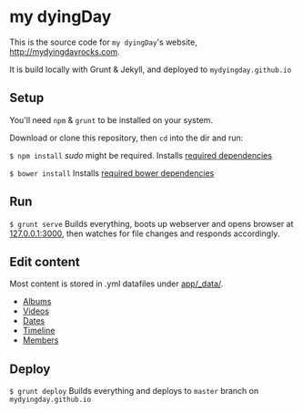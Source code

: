my dyingDay
===

This is the source code for `my dyingDay`'s website, http://mydyingdayrocks.com.

It is build locally with Grunt & Jekyll, and deployed to `mydyingday.github.io`


## Setup

You'll need `npm` & `grunt` to be installed on your system. 

Download or clone this repository, then `cd` into the dir and run:

`$ npm install` *sudo* might be required. Installs [required dependencies](package.json)

`$ bower install` Installs [required bower dependencies](bower.json)


## Run

`$ grunt serve` Builds everything, boots up webserver and opens browser at [127.0.0.1:3000](http://127.0.0.1:3000), then watches for file changes and responds accordingly.


## Edit content

Most content is stored in .yml datafiles under [app/_data/](app/_data/).

* [Albums](app/_data/albums.yml)
* [Videos](app/_data/videos.yml)
* [Dates](app/_data/dates.yml)
* [Timeline](app/_data/timeline.yml)
* [Members](app/_data/members.yml)


## Deploy

`$ grunt deploy` Builds everything and deploys to `master` branch on `mydyingday.github.io`




